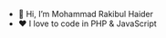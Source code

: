 - 👋 Hi, I’m Mohammad Rakibul Haider
- ❤️ I love to code in PHP & JavaScript

<!---
phi-rakib/phi-rakib is a ✨ special ✨ repository because its `README.md` (this file) appears on your GitHub profile.
You can click the Preview link to take a look at your changes.
--->
